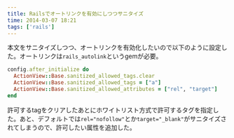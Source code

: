 ```yaml
---
title: Railsでオートリンクを有効にしつつサニタイズ
time: 2014-03-07 18:21
tags: ['rails']
---
```


本文をサニタイズしつつ、オートリンクを有効化したいので以下のように設定した。オートリンクは`rails_autolink`というgemが必要。

```rb:application.rb
config.after_initialize do
  ActionView::Base.sanitized_allowed_tags.clear
  ActionView::Base.sanitized_allowed_tags = ["a"]
  ActionView::Base.sanitized_allowed_attributes = ["rel", "target"]
end
```

許可するtagをクリアしたあとにホワイトリスト方式で許可するタグを指定した。あと、デフォルトでは`rel="nofollow"`とか`target="_blank"`がサニタイズされてしまうので、許可したい属性を追加した。
